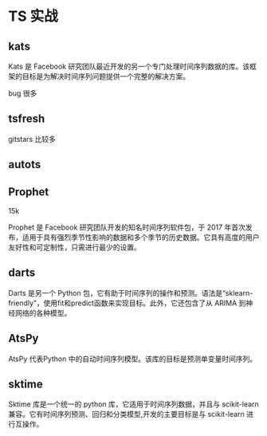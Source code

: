 # TS 实战

## kats

Kats 是 Facebook 研究团队最近开发的另一个专门处理时间序列数据的库。该框架的目标是为解决时间序列问题提供一个完整的解决方案。

bug 很多

## tsfresh

gitstars 比较多

## autots

## Prophet

15k

Prophet 是 Facebook 研究团队开发的知名时间序列软件包，于 2017 年首次发布，适用于具有强烈季节性影响的数据和多个季节的历史数据。它具有高度的用户友好性和可定制性，只需进行最少的设置。

## darts

Darts 是另一个 Python 包，它有助于时间序列的操作和预测。语法是“sklearn-friendly”，使用fit和predict函数来实现目标。此外，它还包含了从 ARIMA 到神经网络的各种模型。

## AtsPy

AtsPy 代表Python 中的自动时间序列模型。该库的目标是预测单变量时间序列。

## sktime

Sktime 库是一个统一的 python 库，它适用于时间序列数据，并且与 scikit-learn 兼容。它有时间序列预测、回归和分类模型,开发的主要目标是与 scikit-learn 进行互操作。